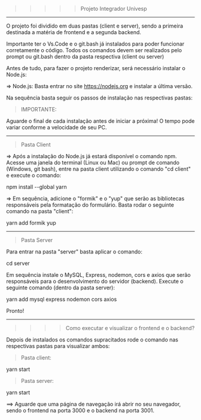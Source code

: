 >>>>>Projeto Integrador Univesp

----

O projeto foi dividido em duas pastas (client e server), sendo a primeira destinada a matéria de frontend e a segunda backend.

Importante ter o Vs.Code e o git.bash já instalados para poder funcionar corretamente o código. Todos os comandos devem ser realizados pelo prompt ou git.bash dentro da pasta respectiva (client ou server)

Antes de tudo, para fazer o projeto renderizar, será necessário instalar o Node.js:

=> Node.js: Basta entrar no site  https://nodejs.org e instalar a última versão.

Na sequência basta seguir os passos de instalação nas respectivas pastas:

>IMPORTANTE:

Aguarde o final de cada instalação antes de iniciar a próxima! O tempo pode variar conforme a velocidade de seu PC.

----------
>Pasta Client

=> Após a instalação do Node.js já estará disponível o comando npm. Acesse uma janela do terminal (Linux ou Mac) ou prompt de comando (Windows, git bash), entre na pasta client utilizando o comando "cd client" e execute o comando:  

npm install --global yarn

=> Em sequência, adicione o "formik" e o "yup" que serão as bibliotecas responsáveis pela formatação do formulário. Basta rodar o seguinte comando na pasta "client":


yarn add formik yup

------
>Pasta Server

Para entrar na pasta "server" basta aplicar o comando:

cd server

Em sequência instale o MySQL, Express, nodemon, cors e axios que serão responsáveis para o desenvolvimento do servidor (backend). Execute o seguinte comando (dentro da pasta server):

yarn add mysql express nodemon cors axios

Pronto!

----

>>>> Como executar e visualizar o frontend e o backend?

Depois de instalados os comandos supracitados rode o comando nas respectivas pastas para visualizar ambos:

>Pasta client: 

yarn start

>Pasta server:

yarn start

==> Aguarde que uma página de navegação irá abrir no seu navegador, sendo o frontend na porta 3000 e o backend na porta 3001.